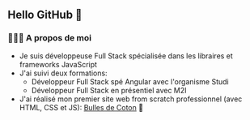## Hello GitHub 👋  


### 👩🏻‍💻  A propos de moi 

- Je suis développeuse Full Stack spécialisée dans les libraires et frameworks JavaScript
- J'ai suivi deux formations:
    - Développeur Full Stack spé Angular avec l'organisme Studi
    - Développeur Full Stack en présentiel avec M2I
- J'ai réalisé mon premier site web from scratch professionnel (avec HTML, CSS et JS): [Bulles de Coton](https://www.bullesdecoton.spa/) :baby:




<!--
**CindyGraffin/CindyGraffin** is a ✨ _special_ ✨ repository because its `README.md` (this file) appears on your GitHub profile.

Here are some ideas to get you started:

- 🔭 I’m currently working on ...
- 🌱 I’m currently learning ...
- 👯 I’m looking to collaborate on ...
- 🤔 I’m looking for help with ...
- 💬 Ask me about ...
- 📫 How to reach me: ...
- 😄 Pronouns: ...
- ⚡ Fun fact: ...
-->
